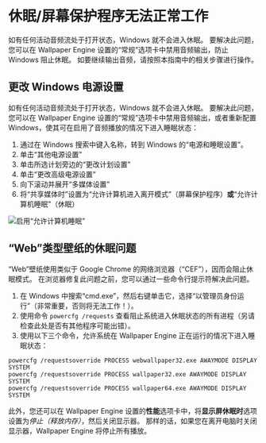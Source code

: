 # 休眠/屏幕保护程序无法正常工作

如有任何活动音频流处于打开状态，Windows 就不会进入休眠。 要解决此问题，您可以在 Wallpaper Engine 设置的“常规”选项卡中禁用音频输出，防止 Windows 阻止休眠。 如要继续输出音频，请按照本指南中的相关步骤进行操作。

## 更改 Windows 电源设置

如有任何活动音频流处于打开状态，Windows 就不会进入休眠。 要解决此问题，您可以在 Wallpaper Engine 设置的“常规”选项卡中禁用音频输出，或者重新配置 Windows，使其可在启用了音频播放的情况下进入睡眠状态：

1. 通过在 Windows 搜索中键入名称，转到 Windows 的“电源和睡眠设置”。
2. 单击“其他电源设置”
3. 单击所选计划旁边的“更改计划设置”
4. 单击“更改高级电源设置”
5. 向下滚动并展开“多媒体设置”
6. 将“共享媒体时”设置为“允许计算机进入离开模式”（屏幕保护程序）**或**“允许计算机睡眠”（休眠）

![启用“允许计算机睡眠”](./power.gif)

## “Web”类型壁纸的休眠问题

“Web”壁纸使用类似于 Google Chrome 的网络浏览器（“CEF”），因而会阻止休眠模式。 在浏览器修复此问题之前，您可以通过一些命令行提示符解决此问题。

1. 在 Windows 中搜索“cmd.exe”，然后右键单击它，选择“以管理员身份运行”（非常重要，否则将无法工作！）。
2. 使用命令 `powercfg /requests` 查看阻止系统进入休眠状态的所有进程（另请检查此处是否有其他程序可能出错）。
3. 使用以下三个命令，允许系统在 Wallpaper Engine 正在运行的情况下进入睡眠状态：

```
powercfg /requestsoverride PROCESS webwallpaper32.exe AWAYMODE DISPLAY SYSTEM
powercfg /requestsoverride PROCESS wallpaper32.exe AWAYMODE DISPLAY SYSTEM
powercfg /requestsoverride PROCESS wallpaper64.exe AWAYMODE DISPLAY SYSTEM
```

此外，您还可以在 Wallpaper Engine 设置的**性能**选项卡中，将**显示屏休眠时**选项设置为*停止（释放内存）*，然后关闭显示器。 那样的话，如果您在离开电脑时关闭显示器，Wallpaper Engine 将停止所有播放。